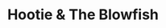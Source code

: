 ---
title: "Hootie & The Blowfish"
summary: "With the rich, bluesy vocals of Darius Rucker and gleeful harmonies of guitarist Mark Bryan, bassist Dean Felber and drummer Jim “Soni” Sonefeld, Hootie & the Blowfish sold over 25 million records worldwide after their infectious melodies hit the airwaves in 1994 with hits such as “Hold My Hand”, “Let Her Cry” and “Only Wanna Be With You.” One of the biggest misconceptions to most people is that Hootie & The Blowfish became an overnight success in 1994 when their debut album Cracked Rear View, moved over 16 million copies in the U. S. alone. What most people don’t know was that the album’s triumph came after a decade of hard work. The quartet met while attending the University of South Carolina in Columbia in the late 1980s. New freshman Mark Bryan heard Darius Rucker singing in the showers of the dorm they shared and was impressed by his vocal ability. Bryan and Rucker began playing cover tunes as The Wolf Brothers and eventually hooked up with Dean Felber, a former high school bandmate of Bryan’s, and Brantley Smith as Hootie & The Blowfish. When Smith’s true passion called him home to Greenville, SC in 1989, Bryan reached out to classmate Jim Sonefeld to join the band and the immediate chemistry was undeniable! By the time they graduated, endless gigs at frat parties and local bars had built a major local buzz. “We’d started adding original material to our repertoire,” Bryan recalled. “Our songs went over well, so we decided to see if we could make a career out of it. Even if we hadn’t had a hit, I know we’d still be making music today, because it’s exactly what we want to be doing.” The band’s secret weapon, and the force that pulls all of its diverse influences together, is the voice of Darius Rucker, an expressive instrument brimming with gritty soul and subtle wit. When he sings, the songs are imbued with a buoyant good humor and an openhearted joy that connects on an almost spiritual level with audiences all over the world. “Having Darius in the band is a wonderful luxury,” Mark Bryan explained. “We can try something funky, or bluegrassy or a ballad; we can run the gamut stylistically, but never stray too far from our sound because once Darius starts singing, it’s Hootie and the Blowfish. In the next five years, Hootie & The Blowfish worked their way up the food chain from local draw to gigs all over the Carolinas and finally, the entire East Coast. Their blend of pop, folk, blues, soul and rock made them hard to pigeonhole, but easily accessible to anyone who loved good music. Atlantic Records, impressed by the tens of thousands of Kootchypop copies already sold without the help of a label, signed them and released Cracked Rear View in 1994. The album had been out for six months before the band played on the Late Show with David Letterman. Letterman told his audience “If you don’t have this album, there’s something wrong with you.” The day after the show aired, sales went from four or five thousand a week to 17,000 a week, and eventually Number One on the Billboard charts the following spring. It remains a strong seller today. “It became dream-like,” Rucker recalled. “I’d wished for it, but I’m not sure I believed it, even as it was happening. We were on tour constantly; the whole thing is still kind of a blur.” At the end of the year, Cracked Rear View and the band won two Grammy’s – Best New Artist and Song of the Year by duo or group for “Let Her Cry.” They also took home an MTV Video Music Award for Best New Artist for “Hold My Hand,” a Billboard Music Award for album of the year, a People’s Choice Award for Album of the Year and a People’s Choice Award for Best Selling Artist, a feat they duplicated in 1996. Cracked Rear View went on to earn the band Billboard’s Band of the Year Award in 1996 and the RIAA’s Diamond Award for sales of 10 million units. Cracked Rear View remains the 9th best selling album in music business history, and all albums combined, have moved over 25 million worldwide. The band kept touring, remaining a top draw nationwide and released five more albums for Atlantic: Fairweather Johnson, Musical Chairs, Scattered, Smothered & Covered, Hootie & The Blowfish and The Best of Hootie & The Blowfish. The band left Atlantic by mutual agreement in 2004; Looking For Lucky released in 2005 was their first album on their own Sneaky Long Records, manufactured and distributed by Vanguard. LIVE in Charleston, The Homegrown Concert Event DVD and CD was released in August of 2006. Hootie & the Blowfish wrapped a summer of touring in 2008 and members entered the studio to record solo albums. Since then, Soni has released 4 albums including a trilogy called Found , In and Love . Mark has released 3 albums with his most recent release, Songs of the Fortnight in Summer 2017 and Darius released his fifth country album, When Was The Last Time in Fall 2017. In December of 2018, the band appeared on the Today Show to announce a return to full-time touring along with news of a forthcoming album. The 2019 Group Therapy Tour saw the band play to sold-out crowds across the U.S. and Canada, including two nights at the iconic Madison Square Garden, as well as a run of shows throughout the U.K. and Ireland. The triumphant return to the road earned Hootie & the Blowfish several prominent profiles recognizing their important musical legacy, including the cover story of the New York Times Arts & Leisure section. On November 1, 2019, they released their first new music in nearly 15 years with Imperfect Circle, named one of the “biggest albums to hear this season” by Entertainment Weekly and featuring radio single “Hold On.”"
image: "hootie-the-blowfish.jpg"
apple_music_artist_url: "https://music.apple.com/gb/artist/hootie-the-blowfish/204062"
wikipedia_url: "none"
---